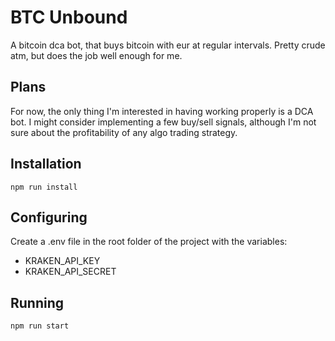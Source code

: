 # BTC Unbound

A bitcoin dca bot, that buys bitcoin with eur at regular intervals.
Pretty crude atm, but does the job well enough for me.

## Plans

For now, the only thing I'm interested in having working properly is a DCA bot.
I might consider implementing a few buy/sell signals, although I'm not sure about the profitability of any algo trading strategy.

## Installation

```
npm run install
```

## Configuring

Create a .env file in the root folder of the project with the variables:
- KRAKEN_API_KEY
- KRAKEN_API_SECRET

## Running

```
npm run start
```
